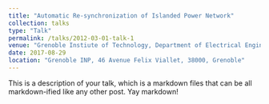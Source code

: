 ```yaml
---
title: "Automatic Re-synchronization of Islanded Power Network"
collection: talks
type: "Talk"
permalink: /talks/2012-03-01-talk-1
venue: "Grenoble Instiute of Technology, Department of Electrical Engineering"
date: 2017-08-29
location: "Grenoble INP, 46 Avenue Felix Viallet, 38000, Grenoble"
---
```

This is a description of your talk, which is a markdown files that can be all markdown-ified like any other post. Yay markdown!

